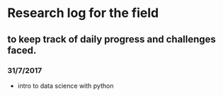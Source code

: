 # Research log for the field
## to keep track of daily progress and challenges faced.

### 31/7/2017 
* intro to data science with python 